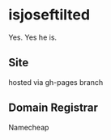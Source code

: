 # isjoseftilted
Yes. Yes he is.

## Site 
hosted via gh-pages branch

## Domain Registrar
Namecheap
